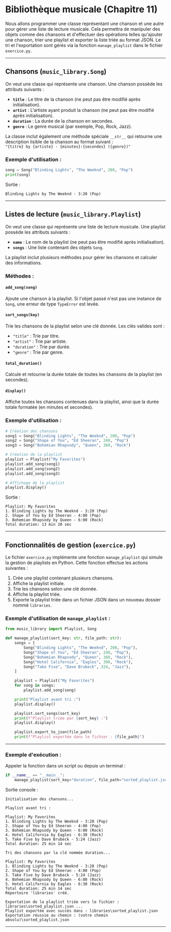 
# Bibliothèque musicale (Chapitre 11)

Nous allons programmer une classe représentant une chanson et une autre pour gérer une liste de lecture musicale. Cela permettra de manipuler des objets comme des chansons et d'effectuer des opérations telles qu'ajouter une chanson, trier une playlist et exporter la liste triée au format JSON. Le tri et l'exportation sont gérés via la fonction `manage_playlist` dans le fichier `exercice.py`.

---

## Chansons (`music_library.Song`)

On veut une classe qui représente une chanson. Une chanson possède les attributs suivants :
- **`title`** : Le titre de la chanson (ne peut pas être modifié après initialisation).
- **`artist`** : L'artiste ayant produit la chanson (ne peut pas être modifié après initialisation).
- **`duration`** : La durée de la chanson en secondes.
- **`genre`** : Le genre musical (par exemple, Pop, Rock, Jazz).

La classe inclut également une méthode spéciale `__str__` qui retourne une description lisible de la chanson au format suivant :  
`"{titre} by {artiste} - {minutes}:{secondes} ({genre})"`

### Exemple d'utilisation :

```python
song = Song("Blinding Lights", "The Weeknd", 200, "Pop")
print(song)
```

Sortie :
```vbnet
Blinding Lights by The Weeknd - 3:20 (Pop)
```

---

## Listes de lecture (`music_library.Playlist`)

On veut une classe qui représente une liste de lecture musicale. Une playlist possède les attributs suivants :
- **`name`** : Le nom de la playlist (ne peut pas être modifié après initialisation).
- **`songs`** : Une liste contenant des objets `Song`.

La playlist inclut plusieurs méthodes pour gérer les chansons et calculer des informations.

### Méthodes :

#### `add_song(song)`
Ajoute une chanson à la playlist. Si l'objet passé n'est pas une instance de `Song`, une erreur de type `TypeError` est levée.

#### `sort_songs(key)`
Trie les chansons de la playlist selon une clé donnée. Les clés valides sont :
- `"title"` : Trie par titre.
- `"artist"` : Trie par artiste.
- `"duration"` : Trie par durée.
- `"genre"` : Trie par genre.

#### `total_duration()`
Calcule et retourne la durée totale de toutes les chansons de la playlist (en secondes).

#### `display()`
Affiche toutes les chansons contenues dans la playlist, ainsi que la durée totale formatée (en minutes et secondes).

### Exemple d'utilisation :

```python
# Création des chansons
song1 = Song("Blinding Lights", "The Weeknd", 200, "Pop")
song2 = Song("Shape of You", "Ed Sheeran", 240, "Pop")
song3 = Song("Bohemian Rhapsody", "Queen", 360, "Rock")

# Création de la playlist
playlist = Playlist("My Favorites")
playlist.add_song(song1)
playlist.add_song(song2)
playlist.add_song(song3)

# Affichage de la playlist
playlist.display()
```

Sortie :
```vbnet
Playlist: My Favorites
1. Blinding Lights by The Weeknd - 3:20 (Pop)
2. Shape of You by Ed Sheeran - 4:00 (Pop)
3. Bohemian Rhapsody by Queen - 6:00 (Rock)
Total duration: 13 min 20 sec
```

---

## Fonctionnalités de gestion (`exercice.py`)

Le fichier `exercice.py` implémente une fonction `manage_playlist` qui simule la gestion de playlists en Python. Cette fonction effectue les actions suivantes :
1. Crée une playlist contenant plusieurs chansons.
2. Affiche la playlist initiale.
3. Trie les chansons selon une clé donnée.
4. Affiche la playlist triée.
5. Exporte la playlist triée dans un fichier JSON dans un nouveau dossier nommé `libraries`.

### Exemple d'utilisation de `manage_playlist` :

```python
from music_library import Playlist, Song

def manage_playlist(sort_key: str, file_path: str):
    songs = [
        Song("Blinding Lights", "The Weeknd", 200, "Pop"),
        Song("Shape of You", "Ed Sheeran", 240, "Pop"),
        Song("Bohemian Rhapsody", "Queen", 360, "Rock"),
        Song("Hotel California", "Eagles", 390, "Rock"),
        Song("Take Five", "Dave Brubeck", 324, "Jazz"),
    ]

    playlist = Playlist("My Favorites")
    for song in songs:
        playlist.add_song(song)

    print("Playlist avant tri :")
    playlist.display()

    playlist.sort_songs(sort_key)
    print(f"Playlist triée par {sort_key} :")
    playlist.display()

    playlist.export_to_json(file_path)
    print(f"Playlist exportée dans le fichier : {file_path}")
```

---

### Exemple d'exécution :

Appeler la fonction dans un script ou depuis un terminal :

```python
if __name__ == "__main__":
    manage_playlist(sort_key="duration", file_path="sorted_playlist.json")
```

Sortie console :
```vbnet
Initialisation des chansons...

Playlist avant tri :

Playlist: My Favorites
1. Blinding Lights by The Weeknd - 3:20 (Pop)
2. Shape of You by Ed Sheeran - 4:00 (Pop)
3. Bohemian Rhapsody by Queen - 6:00 (Rock)
4. Hotel California by Eagles - 6:30 (Rock)
5. Take Five by Dave Brubeck - 5:24 (Jazz)
Total duration: 25 min 14 sec

Tri des chansons par la clé nommée duration...

Playlist: My Favorites
1. Blinding Lights by The Weeknd - 3:20 (Pop)
2. Shape of You by Ed Sheeran - 4:00 (Pop)
3. Take Five by Dave Brubeck - 5:24 (Jazz)
4. Bohemian Rhapsody by Queen - 6:00 (Rock)
5. Hotel California by Eagles - 6:30 (Rock)
Total duration: 25 min 14 sec
Répertoire 'libraries' créé.

Exportation de la playlist triée vers le fichier : libraries\sorted_playlist.json ...
Playlist exportée avec succès dans : libraries\sorted_playlist.json
Exportation réussie au chemin : (votre chemin absolu)\sorted_playlist.json
```

---

